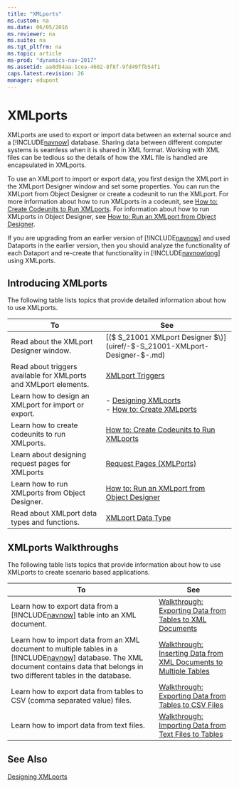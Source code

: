 ```yaml
---
title: "XMLports"
ms.custom: na
ms.date: 06/05/2016
ms.reviewer: na
ms.suite: na
ms.tgt_pltfrm: na
ms.topic: article
ms-prod: "dynamics-nav-2017"
ms.assetid: aa8d94aa-1cea-4602-8f8f-9fd49ffb54f1
caps.latest.revision: 26
manager: edupont
---
```

# XMLports
XMLports are used to export or import data between an external source and a [!INCLUDE[navnow](includes/navnow_md.md)] database. Sharing data between different computer systems is seamless when it is shared in XML format. Working with XML files can be tedious so the details of how the XML file is handled are encapsulated in XMLports.  
  
 To use an XMLport to import or export data, you first design the XMLport in the XMLport Designer window and set some properties. You can run the XMLport from Object Designer or create a codeunit to run the XMLport. For more information about how to run XMLports in a codeunit, see [How to: Create Codeunits to Run XMLports](How-to--Create-Codeunits-to-Run-XMLports.md). For information about how to run XMLports in Object Designer, see [How to: Run an XMLport from Object Designer](How-to--Run-an-XMLport-from-Object-Designer.md).  
  
 If you are upgrading from an earlier version of [!INCLUDE[navnow](includes/navnow_md.md)] and used Dataports in the earlier version, then you should analyze the functionality of each Dataport and re-create that functionality in [!INCLUDE[navnowlong](includes/navnowlong_md.md)] using XMLports.  
  
## Introducing XMLports  
 The following table lists topics that provide detailed information about how to use XMLports.  
  
|To|See|  
|--------|---------|  
|Read about the XMLport Designer window.|[\($ S\_21001 XMLport Designer $\)](uiref/-$-S_21001-XMLport-Designer-$-.md)|  
|Read about triggers available for XMLports and XMLport elements.|[XMLport Triggers](XMLport-Triggers.md)|  
|Learn how to design an XMLport for import or export.|-   [Designing XMLports](Designing-XMLports.md)<br />-   [How to: Create XMLports](How-to--Create-XMLports.md)|  
|Learn how to create codeunits to run XMLports.|[How to: Create Codeunits to Run XMLports](How-to--Create-Codeunits-to-Run-XMLports.md)|  
|Learn about designing request pages for XMLports|[Request Pages \(XMLPorts\)](Request-Pages--XMLPorts-.md)|  
|Learn how to run XMLports from Object Designer.|[How to: Run an XMLport from Object Designer](How-to--Run-an-XMLport-from-Object-Designer.md)|  
|Read about XMLport data types and functions.|[XMLport Data Type](XMLport-Data-Type.md)|  
  
## XMLports Walkthroughs  
 The following table lists topics that provide information about how to use XMLports to create scenario based applications.  
  
|To|See|  
|--------|---------|  
|Learn how to export data from a [!INCLUDE[navnow](includes/navnow_md.md)] table into an XML document.|[Walkthrough: Exporting Data from Tables to XML Documents](Walkthrough--Exporting-Data-from-Tables-to-XML-Documents.md)|  
|Learn how to import data from an XML document to multiple tables in a [!INCLUDE[navnow](includes/navnow_md.md)] database. The XML document contains data that belongs in two different tables in the database.|[Walkthrough: Inserting Data from XML Documents to Multiple Tables](Walkthrough--Inserting-Data-from-XML-Documents-to-Multiple-Tables.md)|  
|Learn how to export data from tables to CSV \(comma separated value\) files.|[Walkthrough: Exporting Data from Tables to CSV Files](Walkthrough--Exporting-Data-from-Tables-to-CSV-Files.md)|  
|Learn how to import data from text files.|[Walkthrough: Importing Data from Text Files to Tables](Walkthrough--Importing-Data-from-Text-Files-to-Tables.md)|  
  
## See Also  
 [Designing XMLports](Designing-XMLports.md)